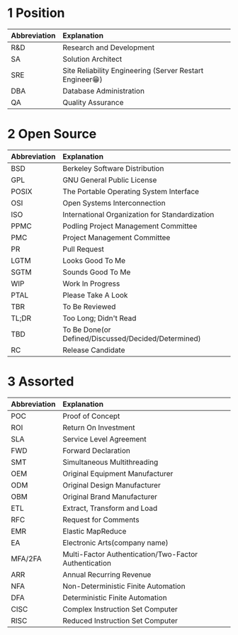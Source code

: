 
# 1 Position

| Abbreviation | Explanation |
|:--|:--|
| R&D | Research and Development |
| SA | Solution Architect |
| SRE | Site Reliability Engineering (Server Restart Engineer😁) |
| DBA | Database Administration |
| QA | Quality Assurance |

# 2 Open Source

| Abbreviation | Explanation |
|:--|:--|
| BSD | Berkeley Software Distribution |
| GPL | GNU General Public License |
| POSIX | The Portable Operating System Interface |
| OSI | Open Systems Interconnection |
| ISO | International Organization for Standardization |
| PPMC | Podling Project Management Committee |
| PMC | Project Management Committee |
| PR | Pull Request |
| LGTM | Looks Good To Me |
| SGTM | Sounds Good To Me |
| WIP | Work In Progress |
| PTAL | Please Take A Look |
| TBR | To Be Reviewed |
| TL;DR | Too Long; Didn't Read |
| TBD | To Be Done(or Defined/Discussed/Decided/Determined) |
| RC | Release Candidate |

# 3 Assorted

| Abbreviation | Explanation |
|:--|:--|
| POC | Proof of Concept |
| ROI | Return On Investment |
| SLA | Service Level Agreement |
| FWD | Forward Declaration |
| SMT | Simultaneous Multithreading |
| OEM | Original Equipment Manufacturer |
| ODM | Original Design Manufacturer |
| OBM | Original Brand Manufacturer |
| ETL | Extract, Transform and Load |
| RFC | Request for Comments |
| EMR | Elastic MapReduce |
| EA | Electronic Arts(company name) |
| MFA/2FA | Multi-Factor Authentication/Two-Factor Authentication |
| ARR | Annual Recurring Revenue |
| NFA | Non-Deterministic Finite Automation |
| DFA | Deterministic Finite Automation |
| CISC | Complex Instruction Set Computer |
| RISC | Reduced Instruction Set Computer |